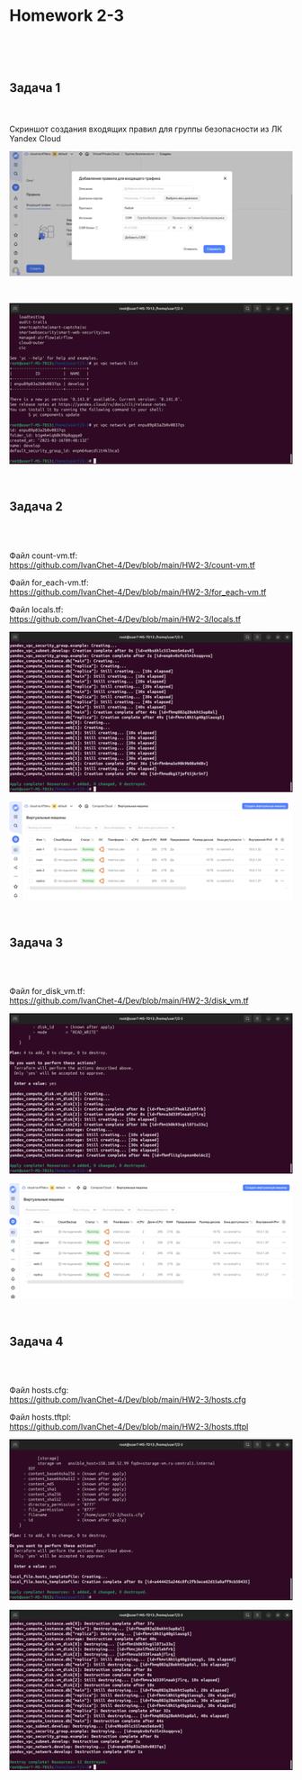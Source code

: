 <h1>Homework 2-3 </h1> <br>
<br>
<br>
<h2>Задача 1</h2><br>
<br>
Скриншот создания входящих правил для группы безопасности из ЛК Yandex Cloud <br>

![Добавление входящих правил для группы безопасности](https://github.com/IvanChet-4/Dev/blob/main/images/Homework%202-3/1%20group%20security.jpg)

<br>

![Группа безопасности](https://github.com/IvanChet-4/Dev/blob/main/images/Homework%202-3/2%20security%20group.png)

<br>
<h2>Задача 2</h2><br>
<br>

Файл count-vm.tf:<br>
https://github.com/IvanChet-4/Dev/blob/main/HW2-3/count-vm.tf <br>

Файл for_each-vm.tf:<br>
https://github.com/IvanChet-4/Dev/blob/main/HW2-3/for_each-vm.tf <br>

Файл locals.tf:<br>
https://github.com/IvanChet-4/Dev/blob/main/HW2-3/locals.tf <br>

![Создание vpc](https://github.com/IvanChet-4/Dev/blob/main/images/Homework%202-3/3%20%D1%81%D0%BE%D0%B7%D0%B4%D0%B0%D0%BD%D0%B8%D0%B5%20vpc.png)

![vpc в ЛК](https://github.com/IvanChet-4/Dev/blob/main/images/Homework%202-3/4%20vpc%20.jpg)

<br>
<h2>Задача 3</h2><br>
<br>

Файл for_disk_vm.tf:<br>
https://github.com/IvanChet-4/Dev/blob/main/HW2-3/disk_vm.tf <br>

![Добавление storage-vm](https://github.com/IvanChet-4/Dev/blob/main/images/Homework%202-3/5%20disks.png)

![vpc в ЛК](https://github.com/IvanChet-4/Dev/blob/main/images/Homework%202-3/6%20storage.jpg)


<br>
<h2>Задача 4</h2><br>
<br>

Файл hosts.cfg:<br>
https://github.com/IvanChet-4/Dev/blob/main/HW2-3/hosts.cfg <br>

Файл hosts.tftpl:<br>
https://github.com/IvanChet-4/Dev/blob/main/HW2-3/hosts.tftpl <br>

![Выполнение задачи 4](https://github.com/IvanChet-4/Dev/blob/main/images/Homework%202-3/7%20%D0%92%D1%8B%D0%BF%D0%BE%D0%BB%D0%BD%D0%B5%D0%BD%D0%B8%D0%B5%20%20%D0%B7%D0%B0%D0%B4%D0%B0%D1%87%D0%B8%204.png)

![destroy](https://github.com/IvanChet-4/Dev/blob/main/images/Homework%202-3/8%20destroy.png)
